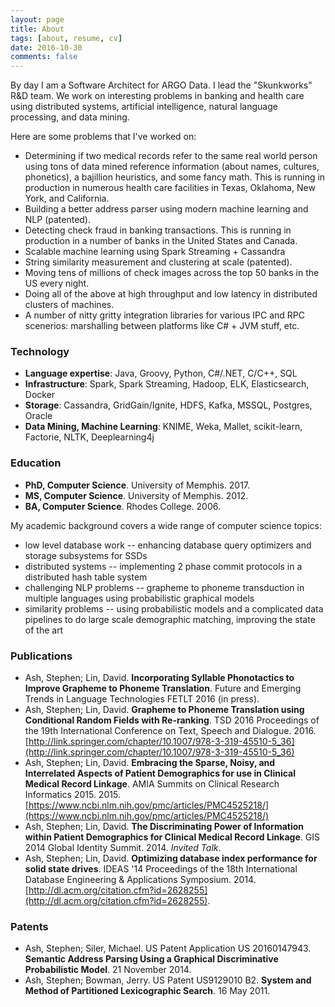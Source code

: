 ```yaml
---
layout: page
title: About
tags: [about, resume, cv]
date: 2016-10-30
comments: false
---
```


By day I am a Software Architect for ARGO Data.  I lead the "Skunkworks" R&D team.  We work on interesting problems in banking and health care using distributed systems, artificial intelligence, natural language processing, and data mining.  

Here are some problems that I've worked on:

* Determining if two medical records refer to the same real world person using tons of data mined reference information (about names, cultures, phonetics), a bajillion heuristics, and some fancy math. This is running in production in numerous health care facilities in Texas, Oklahoma, New York, and California.
* Building a better address parser using modern machine learning and NLP (patented).
* Detecting check fraud in banking transactions. This is running in production in a number of banks in the United States and Canada.
* Scalable machine learning using Spark Streaming + Cassandra
* String similarity measurement and clustering at scale (patented).
* Moving tens of millions of check images across the top 50 banks in the US every night.
* Doing all of the above at high throughput and low latency in distributed clusters of machines.
* A number of nitty gritty integration libraries for various IPC and RPC scenerios: marshalling between platforms like C# + JVM stuff, etc.


### Technology

* **Language expertise**: Java, Groovy, Python, C#/.NET, C/C++, SQL
* **Infrastructure**: Spark, Spark Streaming, Hadoop, ELK, Elasticsearch, Docker
* **Storage**: Cassandra, GridGain/Ignite, HDFS, Kafka, MSSQL, Postgres, Oracle
* **Data Mining, Machine Learning**: KNIME, Weka, Mallet, scikit-learn, Factorie, NLTK, Deeplearning4j

### Education

* **PhD, Computer Science**. University of Memphis. 2017.
* **MS, Computer Science**. University of Memphis. 2012.
* **BA, Computer Science**. Rhodes College. 2006.

My academic background covers a wide range of computer science topics:

* low level database work -- enhancing database query optimizers and storage subsystems for SSDs
* distributed systems -- implementing 2 phase commit protocols in a distributed hash table system
* challenging NLP problems -- grapheme to phoneme transduction in multiple languages using probabilistic graphical models
* similarity problems -- using probabilistic models and a complicated data pipelines to do large scale demographic matching, improving the state of the art

### Publications

* Ash, Stephen; Lin, David. **Incorporating Syllable Phonotactics to Improve Grapheme to Phoneme Translation**. Future and Emerging Trends in Language Technologies FETLT 2016 (in press).
* Ash, Stephen; Lin, David. **Grapheme to Phoneme Translation using Conditional Random Fields with Re-ranking**. TSD 2016 Proceedings of the 19th International Conference on Text, Speech and Dialogue. 2016. [http://link.springer.com/chapter/10.1007/978-3-319-45510-5_36](http://link.springer.com/chapter/10.1007/978-3-319-45510-5_36)
* Ash, Stephen; Lin, David. **Embracing the Sparse, Noisy, and Interrelated Aspects of Patient Demographics for use in Clinical Medical Record Linkage**. AMIA Summits on Clinical Research Informatics 2015. 2015. [https://www.ncbi.nlm.nih.gov/pmc/articles/PMC4525218/](https://www.ncbi.nlm.nih.gov/pmc/articles/PMC4525218/)
* Ash, Stephen; Lin, David. **The Discriminating Power of Information within Patient Demographics for Clinical Medical Record Linkage**. GIS 2014 Global Identity Summit. 2014. _Invited Talk_.
* Ash, Stephen; Lin, David. **Optimizing database index performance for solid state drives**. IDEAS '14 Proceedings of the 18th International Database Engineering & Applications Symposium. 2014. [http://dl.acm.org/citation.cfm?id=2628255](http://dl.acm.org/citation.cfm?id=2628255).

### Patents

* Ash, Stephen; Siler, Michael. US Patent Application US 20160147943. **Semantic Address Parsing Using a Graphical Discriminative Probabilistic Model**. 21 November 2014.
* Ash, Stephen; Bowman, Jerry. US Patent US9129010 B2. **System and Method of Partitioned Lexicographic Search**. 16 May 2011.
